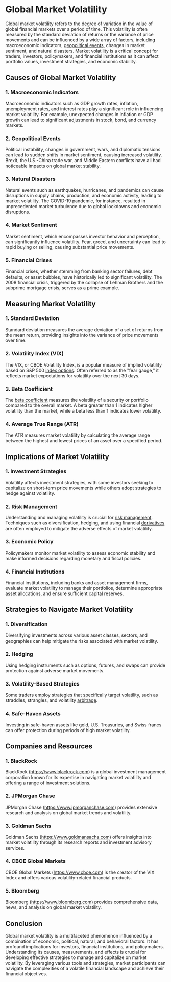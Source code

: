 # Global Market Volatility

Global market volatility refers to the degree of variation in the value of global financial markets over a period of time. This volatility is often measured by the standard deviation of returns or the variance of price movements and can be influenced by a wide array of factors, including macroeconomic indicators, [geopolitical events](../g/geopolitical_events.md), changes in market sentiment, and natural disasters. Market volatility is a critical concept for traders, investors, policymakers, and financial institutions as it can affect portfolio values, investment strategies, and economic stability.

## Causes of Global Market Volatility

### 1. Macroeconomic Indicators

Macroeconomic indicators such as GDP growth rates, inflation, unemployment rates, and interest rates play a significant role in influencing market volatility. For example, unexpected changes in inflation or GDP growth can lead to significant adjustments in stock, bond, and currency markets.

### 2. Geopolitical Events

Political instability, changes in government, wars, and diplomatic tensions can lead to sudden shifts in market sentiment, causing increased volatility. Brexit, the U.S.-China trade war, and Middle Eastern conflicts have all had noticeable impacts on global market stability.

### 3. Natural Disasters

Natural events such as earthquakes, hurricanes, and pandemics can cause disruptions in supply chains, production, and economic activity, leading to market volatility. The COVID-19 pandemic, for instance, resulted in unprecedented market turbulence due to global lockdowns and economic disruptions.

### 4. Market Sentiment

Market sentiment, which encompasses investor behavior and perception, can significantly influence volatility. Fear, greed, and uncertainty can lead to rapid buying or selling, causing substantial price movements.

### 5. Financial Crises

Financial crises, whether stemming from banking sector failures, debt defaults, or asset bubbles, have historically led to significant volatility. The 2008 financial crisis, triggered by the collapse of Lehman Brothers and the subprime mortgage crisis, serves as a prime example.

## Measuring Market Volatility

### 1. Standard Deviation

Standard deviation measures the average deviation of a set of returns from the mean return, providing insights into the variance of price movements over time.

### 2. Volatility Index (VIX)

The VIX, or CBOE Volatility Index, is a popular measure of implied volatility based on S&P 500 [index options](../i/index_options.md). Often referred to as the "fear gauge," it reflects market expectations for volatility over the next 30 days.

### 3. Beta Coefficient

The [beta coefficient](../b/beta_coefficient.md) measures the volatility of a security or portfolio compared to the overall market. A beta greater than 1 indicates higher volatility than the market, while a beta less than 1 indicates lower volatility.

### 4. Average True Range (ATR)

The ATR measures market volatility by calculating the average range between the highest and lowest prices of an asset over a specified period.

## Implications of Market Volatility

### 1. Investment Strategies

Volatility affects investment strategies, with some investors seeking to capitalize on short-term price movements while others adopt strategies to hedge against volatility.

### 2. Risk Management

Understanding and managing volatility is crucial for [risk management](../r/risk_management.md). Techniques such as diversification, hedging, and using financial [derivatives](../d/derivatives.md) are often employed to mitigate the adverse effects of market volatility.

### 3. Economic Policy

Policymakers monitor market volatility to assess economic stability and make informed decisions regarding monetary and fiscal policies.

### 4. Financial Institutions

Financial institutions, including banks and asset management firms, evaluate market volatility to manage their portfolios, determine appropriate asset allocations, and ensure sufficient capital reserves.

## Strategies to Navigate Market Volatility

### 1. Diversification

Diversifying investments across various asset classes, sectors, and geographies can help mitigate the risks associated with market volatility.

### 2. Hedging

Using hedging instruments such as options, futures, and swaps can provide protection against adverse market movements.

### 3. Volatility-Based Strategies

Some traders employ strategies that specifically target volatility, such as straddles, strangles, and volatility [arbitrage](../a/arbitrage.md).

### 4. Safe-Haven Assets

Investing in safe-haven assets like gold, U.S. Treasuries, and Swiss francs can offer protection during periods of high market volatility.

## Companies and Resources

### 1. BlackRock

BlackRock (https://www.blackrock.com) is a global investment management corporation known for its expertise in navigating market volatility and offering a range of investment solutions.

### 2. JPMorgan Chase

JPMorgan Chase (https://www.jpmorganchase.com) provides extensive research and analysis on global market trends and volatility.

### 3. Goldman Sachs

Goldman Sachs (https://www.goldmansachs.com) offers insights into market volatility through its research reports and investment advisory services.

### 4. CBOE Global Markets

CBOE Global Markets (https://www.cboe.com) is the creator of the VIX Index and offers various volatility-related financial products.

### 5. Bloomberg

Bloomberg (https://www.bloomberg.com) provides comprehensive data, news, and analysis on global market volatility.

## Conclusion

Global market volatility is a multifaceted phenomenon influenced by a combination of economic, political, natural, and behavioral factors. It has profound implications for investors, financial institutions, and policymakers. Understanding its causes, measurements, and effects is crucial for developing effective strategies to manage and capitalize on market volatility. By leveraging various tools and strategies, market participants can navigate the complexities of a volatile financial landscape and achieve their financial objectives.
